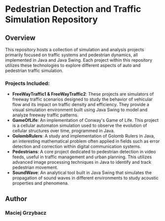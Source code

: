 # Pedestrian Detection and Traffic Simulation Repository

## Overview
This repository hosts a collection of simulation and analysis projects primarily focused on traffic systems and pedestrian dynamics, all implemented in Java and Java Swing. Each project within this repository utilizes these technologies to explore different aspects of auto and pedestrian traffic simulation.

### Projects Included:
- **FreeWayTraffic1 & FreeWayTraffic2**: These projects are simulators of freeway traffic scenarios designed to study the behavior of vehicular flow and its impact on traffic density and efficiency. They provide a visual simulation environment built using Java Swing to model and analyze freeway traffic patterns.
- **GameOfLife**: An implementation of Conway's Game of Life. This project is a cellular automaton simulation used to observe the evolution of cellular structures over time, programmed in Java.
- **GolombRulers**: A study and implementation of Golomb Rulers in Java, an interesting mathematical problem often applied in fields such as error detection and correction within digital communication systems.
- **Pedestrians**: A core project dedicated to pedestrian detection in video feeds, useful in traffic management and urban planning. This utilizes advanced image processing techniques in Java to identify and track pedestrian movement.
- **SoundWave**: An analytical tool built in Java Swing that simulates the propagation of sound waves in different environments to study acoustic properties and phenomena.

## Author
### Maciej Grzybacz
